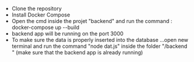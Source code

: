 - Clone the repository 
- Install Docker Compose
- Open the cmd inside the projet "backend" and run the command : docker-compose up --build 
- backend app will be running on the port 3000 
- To make sure the data is properly inserted into the database ...open new terminal and run the command "node dat.js" inside the folder "/backend " (make sure that the backend app is already running)
